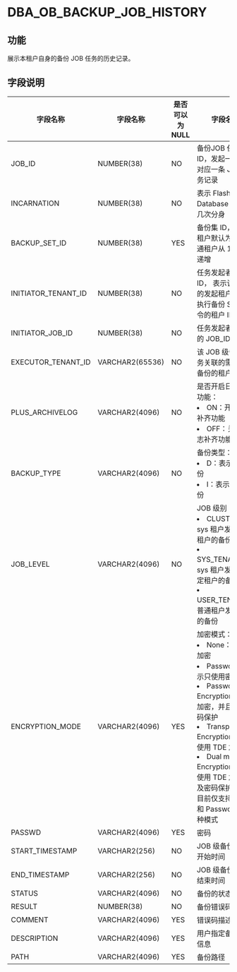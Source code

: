 # DBA_OB_BACKUP_JOB_HISTORY

## 功能

展示本租户自身的备份 JOB 任务的历史记录。

## 字段说明

| 字段名称 | 字段名称 | 是否可以为 NULL | 字段名称 |
| --- | --- | --- | --- |
| JOB_ID | NUMBER(38) | NO | 备份JOB 任务 ID，发起一次备份对应一条 JOB 任务记录 |
| INCARNATION | NUMBER(38) | NO | 表示 Flashback Database 后的第几次分身 |
| BACKUP_SET_ID | NUMBER(38) | YES | 备份集 ID， sys 租户默认为 0，普通租户从 1 开始递增 |
| INITIATOR_TENANT_ID | NUMBER(38) | NO | 任务发起者的租户 ID， 表示该任务的发起租户，对应执行备份 SQL 命令的租户 ID |
| INITIATOR_JOB_ID | NUMBER(38) | NO | 任务发起者所属于的 JOB_ID |
| EXECUTOR_TENANT_ID | VARCHAR2(65536) | NO | 该 JOB 级备份任务关联的需要执行备份的租户 ID |
| PLUS_ARCHIVELOG | VARCHAR2(4096) | NO | 是否开启日志补齐功能：<li>ON：开启日志补齐功能<li>OFF：关闭日志补齐功能 |
| BACKUP_TYPE | VARCHAR2(4096) | NO | 备份类型：<li>D：表示全量备份<li>I：表示增量备份 |
| JOB_LEVEL | VARCHAR2(4096) | NO | JOB 级别：<li>CLUSTER：sys 租户发起所有租户的备份任务<li>SYS_TENANT：sys 租户发起的指定租户的备份任务<li>USER_TENANT：普通租户发起自身的备份 |
| ENCRYPTION_MODE | VARCHAR2(4096) | YES | 加密模式：<li>None：表示不加密<li>Password：表示只使用密码保护<li>Password Encryption：表示加密，并且使用密码保护<li>Transparent Encryption：表示使用 TDE 加密<li>Dual mode Encryption：表示使用 TDE 加密以及密码保护<br>目前仅支持 None 和 Password 两种模式 |
| PASSWD | VARCHAR2(4096) | YES | 密码 |
| START_TIMESTAMP | VARCHAR2(256) | NO | JOB 级备份任务开始时间 |
| END_TIMESTAMP | VARCHAR2(256) | NO | JOB 级备份任务结束时间 |
| STATUS | VARCHAR2(4096) | NO | 备份的状态 |
| RESULT | NUMBER(38) | NO | 备份错误码结果 |
| COMMENT | VARCHAR2(4096) | YES | 错误码描述 |
| DESCRIPTION | VARCHAR2(4096) | YES | 用户指定备份描述信息 |
| PATH | VARCHAR2(4096) | YES | 备份路径 |
